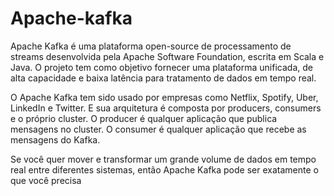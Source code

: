 # Apache-kafka


Apache Kafka é uma plataforma open-source de processamento de streams desenvolvida pela Apache Software Foundation, escrita em Scala e Java. O projeto tem como objetivo fornecer uma plataforma unificada, de alta capacidade e baixa latência para tratamento de dados em tempo real.

O Apache Kafka tem sido usado por empresas como Netflix, Spotify, Uber, LinkedIn e Twitter. E sua arquitetura é composta por producers, consumers e o próprio cluster. O producer é qualquer aplicação que publica mensagens no cluster. O consumer é qualquer aplicação que recebe as mensagens do Kafka.

Se você quer mover e transformar um grande volume de dados em tempo real entre diferentes sistemas, então Apache Kafka pode ser exatamente o que você precisa
